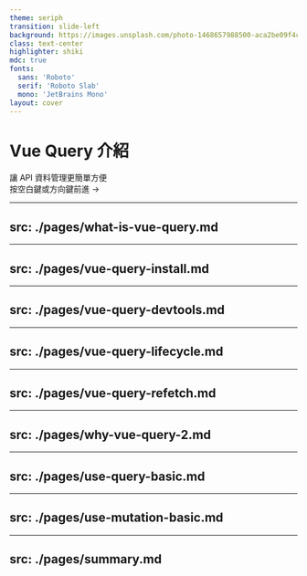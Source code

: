```yaml
---
theme: seriph
transition: slide-left
background: https://images.unsplash.com/photo-1468657988500-aca2be09f4c6?q=80&w=2070&auto=format&fit=crop&ixlib=rb-4.0.3&ixid=M3wxMjA3fDB8MHxwaG90by1wYWdlfHx8fGVufDB8fHx8fA%3D%3D
class: text-center
highlighter: shiki
mdc: true
fonts:
  sans: 'Roboto'
  serif: 'Roboto Slab'
  mono: 'JetBrains Mono'
layout: cover
---
```


# Vue Query 介紹

<div class="flex justify-center items-center">
  <div class="text-2xl opacity-80 mb-4">
    讓 API 資料管理更簡單方便
  </div>
</div>

<div class="pt-8 opacity-80">
  <span class="px-2 py-1 rounded cursor-pointer" hover="bg-white bg-opacity-10">
    按空白鍵或方向鍵前進 →
  </span>
</div>


---
src: ./pages/what-is-vue-query.md
---

---
src: ./pages/vue-query-install.md
---

---
src: ./pages/vue-query-devtools.md
---

---
src: ./pages/vue-query-lifecycle.md
---

---
src: ./pages/vue-query-refetch.md
---


---
src: ./pages/why-vue-query-2.md
---

---
src: ./pages/use-query-basic.md
---

---
src: ./pages/use-mutation-basic.md
---

---
src: ./pages/summary.md
---
